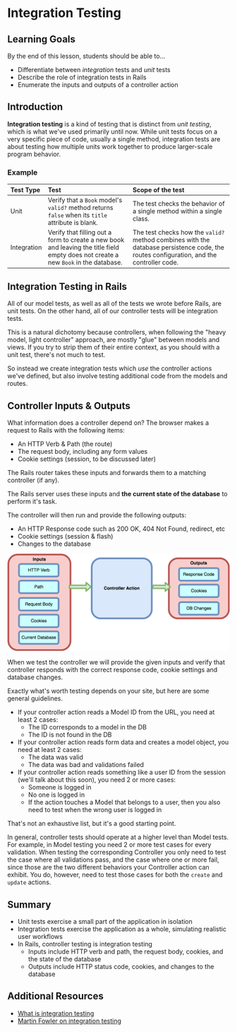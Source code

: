 # Integration Testing

## Learning Goals
By the end of this lesson, students should be able to...

- Differentiate between _integration_ tests and _unit_ tests
- Describe the role of integration tests in Rails
- Enumerate the inputs and outputs of a controller action

## Introduction
**Integration testing** is a kind of testing that is distinct from _unit testing_, which is what we've used primarily until now. While unit tests focus on a very specific piece of code, usually a single method, integration tests are about testing how multiple units work together to produce larger-scale program behavior.

### Example
|  Test Type  | Test | Scope of the test |
|:------------|:-----|:------------------|
| Unit        | Verify that a `Book` model's `valid?` method returns `false` when its `title` attribute is blank. | The test checks the behavior of a single method within a single class. |
| Integration | Verify that filling out a form to create a new book and leaving the title field empty does not create a new `Book` in the database. | The test checks how the `valid?` method combines with the database persistence code, the routes configuration, and the controller code. |

## Integration Testing in Rails
All of our model tests, as well as all of the tests we wrote before Rails, are unit tests. On the other hand, all of our controller tests will be integration tests.

This is a natural dichotomy because controllers, when following the "heavy model, light controller" approach, are mostly "glue" between models and views. If you try to strip them of their entire context, as you should with a unit test, there's not much to test.

So instead we create integration tests which _use_ the controller actions we've defined, but also involve testing additional code from the models and routes.

## Controller Inputs & Outputs
What information does a controller depend on?  The browser makes a request to Rails with the following items:

-   An HTTP Verb & Path (the route)
-   The request body, including any form values
-   Cookie settings (session, to be discussed later)

The Rails router takes these inputs and forwards them to a matching controller (if any).

The Rails server uses these inputs and **the current state of the database** to perform it's task.

The controller will then run and provide the following outputs:

- An HTTP Response code such as 200 OK, 404 Not Found, redirect, etc
- Cookie settings (session & flash)
- Changes to the database

![Controller inputs & Outputs](images/TestingControllers2.png)

<!-- Image source:  https://www.draw.io/#G1eHnA4Fko9GRA8wi5fwHs66UKKJv-C_Gz -->

When we test the controller we will provide the given inputs and verify that controller responds with the correct response code, cookie settings and database changes.

Exactly what's worth testing depends on your site, but here are some general guidelines.
- If your controller action reads a Model ID from the URL, you need at least 2 cases:
  - The ID corresponds to a model in the DB
  - The ID is not found in the DB
- If your controller action reads form data and creates a model object, you need at least 2 cases:
  - The data was valid
  - The data was bad and validations failed
- If your controller action reads something like a user ID from the session (we'll talk about this soon), you need 2 or more cases:
  - Someone is logged in
  - No one is logged in
  - If the action touches a Model that belongs to a user, then you also need to test when the wrong user is logged in

That's not an exhaustive list, but it's a good starting point.

In general, controller tests should operate at a higher level than Model tests. For example, in Model testing you need 2 or more test cases for every validation.  When testing the corresponding Controller you only need to test the case where all validations pass, and the case where one or more fail, since those are the two different behaviors your Controller action can exhibit. You do, however, need to test those cases for both the `create` and `update` actions.

## Summary

- Unit tests exercise a small part of the application in isolation
- Integration tests exercise the application as a whole, simulating realistic user workflows
- In Rails, controller testing is integration testing
    - Inputs include HTTP verb and path, the request body, cookies, and the state of the database
    - Outputs include HTTP status code, cookies, and changes to the database

## Additional Resources

- [What is integration testing](https://searchsoftwarequality.techtarget.com/definition/integration-testing)
- [Martin Fowler on integration testing](https://martinfowler.com/bliki/IntegrationTest.html)
